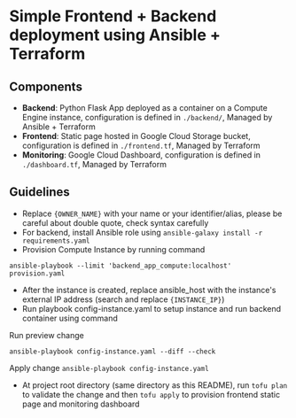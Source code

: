 # Simple Frontend + Backend deployment using Ansible + Terraform

## Components

- **Backend**:  Python Flask App deployed as a container on a Compute Engine instance, configuration is defined in `./backend/`, Managed by Ansible + Terraform
- **Frontend**: Static page hosted in Google Cloud Storage bucket, configuration is defined in `./frontend.tf`, Managed by Terraform
- **Monitoring**: Google Cloud Dashboard, configuration is defined in `./dashboard.tf`, Managed by Terraform

## Guidelines

- Replace `{OWNER_NAME}` with your name or your identifier/alias, please be careful about double quote, check syntax carefully
- For backend, install Ansible role using `ansible-galaxy install -r requirements.yaml`
- Provision Compute Instance by running command

```ansible-playbook --limit 'backend_app_compute:localhost' provision.yaml```

- After the instance is created, replace ansible_host with the instance's external IP address (search and replace `{INSTANCE_IP}`)
- Run playbook config-instance.yaml to setup instance and run backend container using command

Run preview change

```ansible-playbook config-instance.yaml --diff --check```

Apply change
```ansible-playbook config-instance.yaml```

- At project root directory (same directory as this README), run `tofu plan` to validate the change and then `tofu apply` to provision frontend static page and monitoring dashboard
